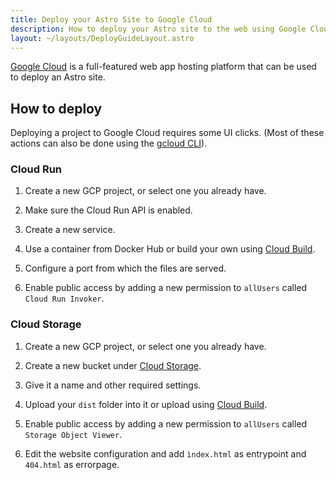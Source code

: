 ```yaml
---
title: Deploy your Astro Site to Google Cloud
description: How to deploy your Astro site to the web using Google Cloud.
layout: ~/layouts/DeployGuideLayout.astro
---
```


[Google Cloud](https://cloud.google.com/) is a full-featured web app hosting platform that can be used to deploy an Astro site.

## How to deploy

Deploying a project to Google Cloud requires some UI clicks. (Most of these actions can also be done using the [gcloud CLI](https://cloud.google.com/sdk/gcloud/)).

### Cloud Run

1. Create a new GCP project, or select one you already have.

2. Make sure the Cloud Run API is enabled.

3. Create a new service.

4. Use a container from Docker Hub or build your own using [Cloud Build](https://cloud.google.com/build).

5. Configure a port from which the files are served.

6. Enable public access by adding a new permission to `allUsers` called `Cloud Run Invoker`.

### Cloud Storage

1. Create a new GCP project, or select one you already have.

2. Create a new bucket under [Cloud Storage](https://cloud.google.com/storage).

3. Give it a name and other required settings.

4. Upload your `dist` folder into it or upload using [Cloud Build](https://cloud.google.com/build).

5. Enable public access by adding a new permission to `allUsers` called `Storage Object Viewer`.

6. Edit the website configuration and add `ìndex.html` as entrypoint and `404.html` as errorpage.

